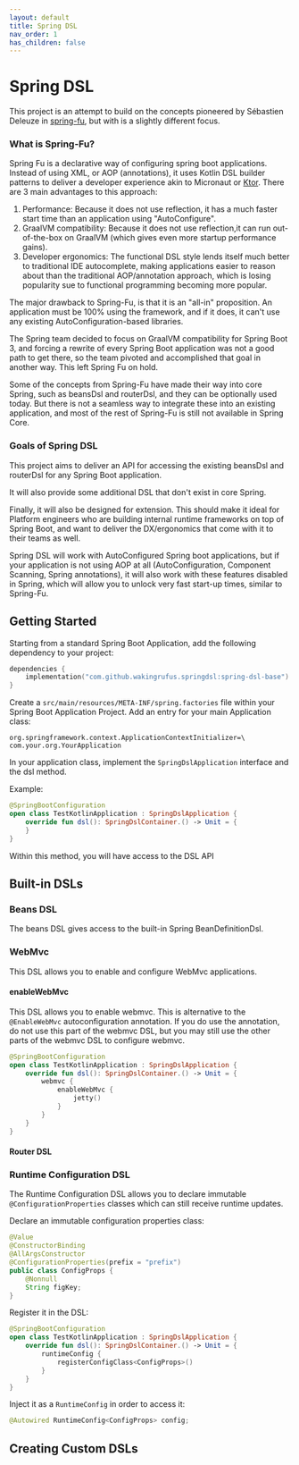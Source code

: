 ```yaml
---
layout: default
title: Spring DSL
nav_order: 1
has_children: false
---
```

# Spring DSL

This project is an attempt to build on the concepts pioneered by Sébastien Deleuze in [spring-fu](https://github.com/spring-projects-experimental/spring-fu), but with is a slightly different focus.

### What is Spring-Fu?

Spring Fu is a declarative way of configuring spring boot applications. Instead of using XML, or AOP (annotations), it uses Kotlin DSL builder patterns to deliver a developer experience akin to Micronaut or [Ktor](https://ktor.io/). There are 3 main advantages to this approach:

1) Performance: Because it does not use reflection, it has a much faster start time than an application using "AutoConfigure".
2) GraalVM compatibility:  Because it does not use reflection,it can run out-of-the-box on GraalVM (which gives even more startup performance gains).
3) Developer ergonomics: The functional DSL style lends itself much better to traditional IDE autocomplete, making applications easier to reason about than the traditional AOP/annotation approach, which is losing popularity sue to functional programming becoming more popular.

The major drawback to Spring-Fu, is that it is an "all-in" proposition. An application must be 100% using the framework, and if it does, it can't use any existing AutoConfiguration-based libraries.

The Spring team decided to focus on GraalVM compatibility for Spring Boot 3, and forcing a rewrite of every Spring Boot application was not a good path to get there, so the team pivoted and accomplished that goal in another way. This left Spring Fu on hold.

Some of the concepts from Spring-Fu have made their way into core Spring, such as beansDsl and routerDsl, and they can be optionally used today. But there is not a seamless way to integrate these into an existing application, and most of the rest of Spring-Fu is still not available in Spring Core.

### Goals of Spring DSL

This project aims to deliver an API for accessing the existing beansDsl and routerDsl for any Spring Boot application.

It will also provide some additional DSL that don't exist in core Spring.

Finally, it will also be designed for extension. This should make it ideal for Platform engineers who are building internal runtime frameworks on top of Spring Boot, and want to deliver the DX/ergonomics that come with it to their teams as well.

Spring DSL will work with AutoConfigured Spring boot applications, but if your application is not using AOP at all (AutoConfiguration, Component Scanning, Spring annotations), it will also work with these features disabled in Spring, which will allow you to unlock very fast start-up times, similar to Spring-Fu.


## Getting Started

Starting from a standard Spring Boot Application, add the following dependency to your project:

```kotlin
dependencies {
    implementation("com.github.wakingrufus.springdsl:spring-dsl-base")
}
```

Create a `src/main/resources/META-INF/spring.factories` file within your Spring Boot Application Project. Add an entry for your main Application class:

```
org.springframework.context.ApplicationContextInitializer=\
com.your.org.YourApplication
```

In your application class, implement the `SpringDslApplication` interface and the dsl method.

Example:
```kotlin
@SpringBootConfiguration
open class TestKotlinApplication : SpringDslApplication {
    override fun dsl(): SpringDslContainer.() -> Unit = {
    }
}
```

Within this method, you will have access to the DSL API

## Built-in DSLs

### Beans DSL
The beans DSL gives access to the built-in Spring BeanDefinitionDsl.

### WebMvc
This DSL allows you to enable and configure WebMvc applications.

#### enableWebMvc
This DSL allows you to enable webmvc. This is alternative to the `@EnableWebMvc` autoconfiguration annotation.
If you do use the annotation, do not use this part of the webmvc DSL, but you may still use the other parts of the webmvc DSL to configure webmvc.
```kotlin
@SpringBootConfiguration
open class TestKotlinApplication : SpringDslApplication {
    override fun dsl(): SpringDslContainer.() -> Unit = {
        webmvc {
            enableWebMvc {
                jetty()
            }
        }
    }
}
```

#### Router DSL

### Runtime Configuration DSL

The Runtime Configuration DSL allows you to declare immutable `@ConfigurationProperties` classes which can
still receive runtime updates.

Declare an immutable configuration properties class:

```java
@Value
@ConstructorBinding
@AllArgsConstructor
@ConfigurationProperties(prefix = "prefix")
public class ConfigProps {
    @Nonnull
    String figKey;
}
```

Register it in the DSL:

```kotlin
@SpringBootConfiguration
open class TestKotlinApplication : SpringDslApplication {
    override fun dsl(): SpringDslContainer.() -> Unit = {
        runtimeConfig {
            registerConfigClass<ConfigProps>()
        }
    }
}
```

Inject it as a `RuntimeConfig` in order to access it:

```java
@Autowired RuntimeConfig<ConfigProps> config;
```


## Creating Custom DSLs
